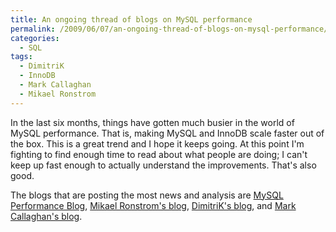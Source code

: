 ```yaml
---
title: An ongoing thread of blogs on MySQL performance
permalink: /2009/06/07/an-ongoing-thread-of-blogs-on-mysql-performance/
categories:
  - SQL
tags:
  - DimitriK
  - InnoDB
  - Mark Callaghan
  - Mikael Ronstrom
---
```

In the last six months, things have gotten much busier in the world of MySQL performance. That is, making MySQL and InnoDB scale faster out of the box. This is a great trend and I hope it keeps going. At this point I'm fighting to find enough time to read about what people are doing; I can't keep up fast enough to actually understand the improvements. That's also good.

The blogs that are posting the most news and analysis are [MySQL Performance Blog][1], [Mikael Ronstrom's blog][2], [DimitriK's blog][3], and [Mark Callaghan's blog][4].

 [1]: http://www.mysqlperformanceblog.com/
 [2]: http://mikaelronstrom.blogspot.com/
 [3]: http://dimitrik.free.fr/blog/
 [4]: http://mysqlha.blogspot.com/
